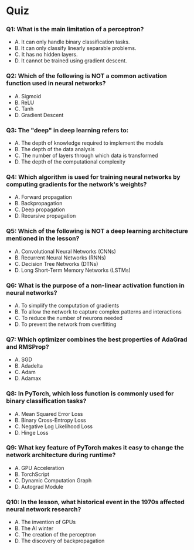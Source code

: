 # Quiz

### Q1: What is the main limitation of a perceptron?

- A. It can only handle binary classification tasks.
- B. It can only classify linearly separable problems.
- C. It has no hidden layers.
- D. It cannot be trained using gradient descent.

### Q2: Which of the following is NOT a common activation function used in neural networks?

- A. Sigmoid
- B. ReLU
- C. Tanh
- D. Gradient Descent

### Q3: The "deep" in deep learning refers to:

- A. The depth of knowledge required to implement the models
- B. The depth of the data analysis
- C. The number of layers through which data is transformed
- D. The depth of the computational complexity

### Q4: Which algorithm is used for training neural networks by computing gradients for the network's weights?

- A. Forward propagation
- B. Backpropagation
- C. Deep propagation
- D. Recursive propagation

### Q5: Which of the following is NOT a deep learning architecture mentioned in the lesson?

- A. Convolutional Neural Networks (CNNs)
- B. Recurrent Neural Networks (RNNs)
- C. Decision Tree Networks (DTNs)
- D. Long Short-Term Memory Networks (LSTMs)

### Q6: What is the purpose of a non-linear activation function in neural networks?

- A. To simplify the computation of gradients
- B. To allow the network to capture complex patterns and interactions
- C. To reduce the number of neurons needed
- D. To prevent the network from overfitting

### Q7: Which optimizer combines the best properties of AdaGrad and RMSProp?

- A. SGD
- B. Adadelta
- C. Adam
- D. Adamax

### Q8: In PyTorch, which loss function is commonly used for binary classification tasks?

- A. Mean Squared Error Loss
- B. Binary Cross-Entropy Loss
- C. Negative Log Likelihood Loss
- D. Hinge Loss

### Q9: What key feature of PyTorch makes it easy to change the network architecture during runtime?

- A. GPU Acceleration
- B. TorchScript
- C. Dynamic Computation Graph
- D. Autograd Module

### Q10: In the lesson, what historical event in the 1970s affected neural network research?

- A. The invention of GPUs
- B. The AI winter
- C. The creation of the perceptron
- D. The discovery of backpropagation
